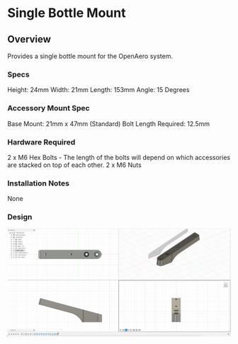 # Single Bottle Mount

## Overview

Provides a single bottle mount for the OpenAero system.

### Specs
Height: 24mm
Width: 21mm
Length: 153mm
Angle: 15 Degrees

### Accessory Mount Spec
Base Mount: 21mm x 47mm (Standard)
Bolt Length Required: 12.5mm

### Hardware Required

2 x M6 Hex Bolts - The length of the bolts will depend on which accessories are stacked on top of each other.
2 x M6 Nuts

### Installation Notes

None


### Design

![Design Screenshot](Images/Design-Bottle-v1.png)